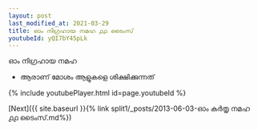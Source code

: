 ```yaml
---
layout: post
last_modified_at: 2021-03-29
title: ഓം നിഗ്രഹായ നമഹ ൧൧ ടൈംസ്
youtubeId: yQI7bY45pLk
---
```

 
 
 ഓം നിഗ്രഹായ നമഹ 
 
 -  ആരാണ് മോശം ആളുകളെ ശിക്ഷിക്കുന്നത് 
 
  
 
  
 
 
 
 
 
 


{% include youtubePlayer.html id=page.youtubeId %}
 
[Next]({{ site.baseurl }}{% link  split1/_posts/2013-06-03-ഓം കർതൃ നമഹ ൧൧ ടൈംസ്.md%})
 
